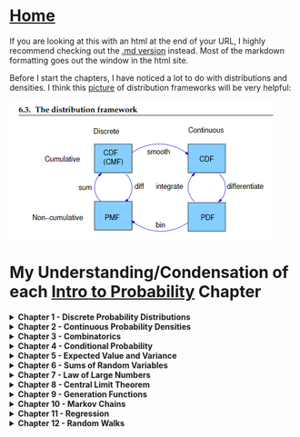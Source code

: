 # <a href="https://angelddaz.github.io/bridgetomasters/"> Home </a>

If you are looking at this with an html at the end of your URL, I highly recommend checking out the [.md version](https://github.com/angelddaz/bridgetomasters/blob/master/introtoprob.md) instead. Most of the markdown formatting goes out the window in the html site.

Before I start the chapters, I have noticed a lot to do with distributions and densities. I think this [picture](https://github.com/angelddaz/bridgetomasters/blob/master/Py_scripts/misc/dist_framework.PNG) of distribution frameworks will be very helpful:

<img src="https://github.com/angelddaz/bridgetomasters/blob/master/Py_scripts/misc/dist_framework.PNG" alt = "you should go to the .md version of this site if you can't see this picture: https://github.com/angelddaz/bridgetomasters/blob/master/introtoprob.md">


# My Understanding/Condensation of each [Intro to Probability](https://www.dartmouth.edu/~chance/teaching_aids/books_articles/probability_book/amsbook.mac.pdf) Chapter

<details>
  <summary> <b> Chapter 1 - Discrete Probability Distributions </b> </summary>
<br>
Discrete basically means a finite number of possibilities within the context of probability.
The more we toss a coin, the more the sample mean approaches "True mean"

1.2 Discrete Probability Distributions
```
the sample space of the experiment is the set of all possible outcomes
```
i.e. Omega = sample space of a 6 sided die = {1, 2, 3, 4, 5, 6}
if E = 1
P(1) = 1/6 = Probability of rolling a 1 on a 6 sided die

basic set operations picture from the book. Very reminiscent of relational algebra in databases. I guess if we can consider sample spaces as databases of their own in a way.


<img src="https://github.com/angelddaz/bridgetomasters/blob/master/Py_scripts/misc/basic_set_operations.PNG" alt = "you should go to the .md version of this site if you can't see this picture: https://github.com/angelddaz/bridgetomasters/blob/master/introtoprob.md">


P(A∪B) = P(A) + P(B) − P(A∩B)
basically the left circle of a venn diagram plus the right circle minus the intersection equals the total area that both circles cover.

Tree Diagrams

definition:
```
The uniform distribution on a sample space Omega containing n elements is the function m defined by
m(ω) = 1 / n, for every ω ∈ Omega.
```

history of probability yay :)
Treating each dice as an independent event in a two dice experiment was a revolution apparently. who knew
by 
```Gerolamo Cardano(1501–1576) in his book Liber de Ludo Aleae```

if an event is favorable three out of four cases, the correct odds is 3 : 1
3/4ths probability is P(.75) and if you get the same success twice in a row, you would do (3/4) * (3/4) instead of squaring both odds, which is what Cardano did mistakenly.

There are two main ways to calculate probabilities according to the end of this chapter:
```
Pascal’s method was to develop an algorithm and use it to
calculate the fair division. This method is easy to implement on a computer and easy
to generalize. Fermat’s method, on the other hand, was to change the problem into
an equivalent problem for which he could use counting or combinatorial methods
```
1. Pascal method of using a generalizable algorithm
2. Fermat method of changing the problem so that we can use counting or combinatorial methods.

I'm not totally sure what the above 10 lines mean but will go into more detail as the book continues.

final thing in the chapter:
```
both the algorithmic approach and the combinatorial approach share equal billing
```
I had to look up equal billing because I am not familiar with this phrase, and it means basically equal importance. You could probably gather from the clues the words give you but one I haven't come across very often so I looked it up just to be sure and to make the book more accessible to first gen folks.

As a side note, I appreciate that this book has less chapters and more details. Think Stats was great as an intro to multiple topics but since I am familiar with a lot of it, programing and statistics, the parts which I am not familiar with I felt like it didn't go into enough detail. I'm having a good time with Open Intro Stats and this book so far, Intro to Prob. Some books just click and others don't through nobody's fault.

</details>

<details>
  <summary> <b> Chapter 2 - Continuous Probability Densities</b> </summary>
<br>
  
```summing an uncountable number of real numbers is a tricky business
```
Thinking face.emoji
simulations for how the proportion of success under a curve given an area, (x,y) = ([0,1],[0,1])
of course you can do this with calculus with an integral but simulation proportions is really interesting. 

```
different choices of coordinates will lead
to different assignments of probabilities
```
interesting. Most of the time, it's easy to think in x,y cartesian coordinates but other ones exist. especially with circular-y type stuff.

2.2 Continuous Density Functions
This is basically graphing the simulations in 2.1 it seems like. In smoothed out bar charts, or grabbing some sort of functions from these distributions of the simulations.

</details>

<details>
  <summary> <b> Chapter 3 - Combinatorics </b> </summary>
<br>

3.1 Permutations
```
The number of permutations of n increases so rapidly that even to list all permutations of 20 objects is impractical
```
3.2 Combination
n choose j = (factorial of n) / ((factorial of j)((factorial of (n - j)))

```
Bernoulli trials process is a sequence of n chance experiments such that

1. Each experiment has two possible outcomes, which we may call success and
failure.

2. The probability p of success on each experiment is the same for each experiment,
and this probability is not affected by any knowledge of previous
outcomes. The probability q of failure is given by q = 1 − p.
```
3.3 Card Shuffling
lots of proofs and theorems


</details>


<details>
  <summary> <b> Chapter 4 - Conditional Probability </b> </summary>
<br>
  
if events E and F are independent then:
```
P(E|F) = P(E) and P(F|E) = P(F)

or

at least one of the events has probability 0.
```
Another way to check for independence:
```
P(E ∩ F) = P(E)P(F) 
```

page 152 of pdf

</details>

<details>
  <summary> <b> Chapter 5 - Expected Value and Variance </b> </summary>
<br>



  </details>

<details>
  <summary> <b> Chapter 6 - Sums of Random Variables </b> </summary>
<br>


  </details>

<details>
  <summary> <b> Chapter 7 - Law of Large Numbers </b> </summary>
<br>


</details>

<details>
  <summary> <b> Chapter 8 - Central Limit Theorem </b> </summary>
<br>
  

</details>

<details>
  <summary> <b> Chapter 9 - Generation Functions </b> </summary>
<br>
  

</details>

<details>
  <summary> <b> Chapter 10 - Markov Chains </b> </summary>
<br>
  

</details>

<details>
  <summary> <b> Chapter 11 - Regression </b> </summary>
<br>

</details>

<details>
  <summary> <b> Chapter 12 - Random Walks </b> </summary>
<br>
  

</details>

